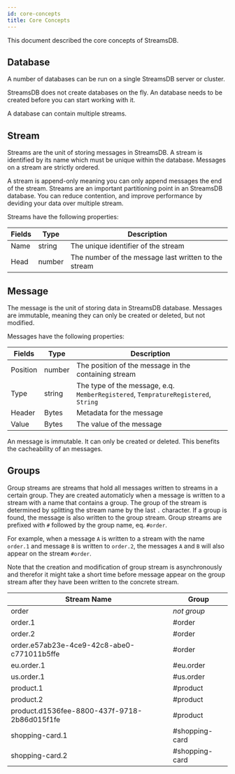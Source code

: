 ```yaml
---
id: core-concepts
title: Core Concepts
---
```


This document described the core concepts of StreamsDB.

## Database

A number of databases can be run on a single StreamsDB server or cluster. 

StreamsDB does not create databases on the fly. An database needs to be created before you can start working with it.

A database can contain multiple streams.

## Stream

Streams are the unit of storing messages in StreamsDB. A stream is identified by its name which must be unique within the database. Messages on a stream are strictly ordered.

A stream is append-only meaning you can only append messages the end of the stream. Streams are an important partitioning point in an StreamsDB database. You can reduce contention, and improve performance by deviding your data over multiple stream.

Streams have the following properties:

| Fields  | Type   | Description                                          |
|---------|--------|------------------------------------------------------|
| Name    | string | The unique identifier of the stream                  |
| Head    | number | The number of the message last written to the stream |

## Message

The message is the unit of storing data in StreamsDB database. Messages are immutable, meaning they can only be created or deleted, but not modified.

Messages have the following properties:

| Fields   | Type   | Description                                                                        |
|----------|--------|------------------------------------------------------------------------------------|
| Position | number | The position of the message in the containing stream                               |
| Type     | string | The type of the message, e.q. `MemberRegistered`, `TempratureRegistered`, `String` |
| Header   | Bytes  | Metadata for the message                                                           |
| Value    | Bytes  | The value of the message                                                           |

An message is immutable. It can only be created or deleted. This benefits the cacheability of an messages.

## Groups

Group streams are streams that hold all messages written to streams in a certain group. They are created automaticly when a message is written to a stream with a name that contains a group. The group of the stream is determined by splitting the stream name by the last `.` character. If a group is found, the message is also written to the group stream.  Group streams are prefixed with `#` followed by the group name, eq. `#order`. 

For example, when a message `A` is written to a stream with the name `order.1` and message `B` is written to `order.2`, the messages `A` and `B` will also appear on the stream `#order`.

Note that the creation and modification of group stream is asynchronously and therefor it might take a short time before message appear on the group stream after they have been written to the concrete stream.

| Stream Name                                  | Group          |
|----------------------------------------------|----------------|
| order                                        | _not group_    |
| order.1                                      | #order         |
| order.2                                      | #order         |
| order.e57ab23e-4ce9-42c8-abe0-c771011b5ffe   | #order         |
| eu.order.1                                   | #eu.order      |
| us.order.1                                   | #us.order      |
| product.1                                    | #product       |
| product.2                                    | #product       |
| product.d1536fee-8800-437f-9718-2b86d015f1fe | #product       |
| shopping-card.1                              | #shopping-card |
| shopping-card.2                              | #shopping-card |
